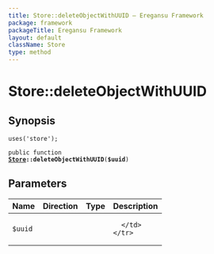 ```yaml
---
title: Store::deleteObjectWithUUID — Eregansu Framework
package: framework
packageTitle: Eregansu Framework
layout: default
className: Store
type: method
---
```


# Store::deleteObjectWithUUID

## Synopsis

<code>uses('store');</code>

<code>public function <b><a href="Store">Store</a>::deleteObjectWithUUID</b>(<b>$uuid</b>)</code>

## Parameters

<table>
  <thead>
    <tr>
      <th>Name</th>
      <th>Direction</th>
      <th>Type</th>
      <th>Description</th>
    </tr>
  </thead>
  <tbody>
    <tr>
      <td><code>$uuid</code>
      <td><i></i></td>
      <td></td>
      <td>

      </td>
    </tr>
  </tbody>
</table>

